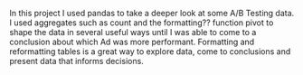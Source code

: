 In this project I used pandas to take a deeper look at some A/B Testing data. I used aggregates such as count and the formatting?? function pivot to shape the data in several useful ways until I was able to come to a conclusion about which Ad was more performant. Formatting and reformatting tables is a great way to explore data, come to conclusions and present data that informs decisions. 